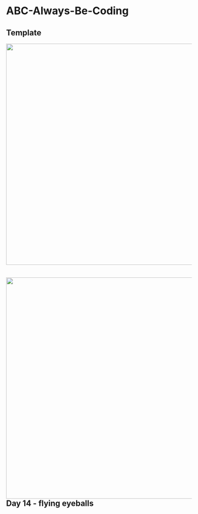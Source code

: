 # ABC-Always-Be-Coding

## Template
<a href="https://i.imgur.com/QZgpdZT.png"><img src="https://i.imgur.com/QZgpdZT.png" align="left" width="600px"></a>
&nbsp;
<br>
&nbsp;
<a href="https://i.imgur.com/Mis4bdn.png"><img src="https://i.imgur.com/Mis4bdn.png" align="left" width="600px"></a>

## Day 14 - flying eyeballs
<a href="https://i.imgur.com/8IlLKVq.mp4"><img sorc="https://i.imgur.com/8IlLKVq.mp4" align="center" width="600px"></a>
